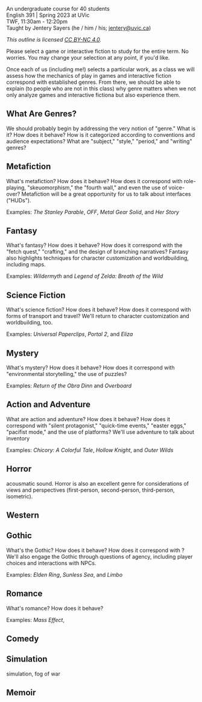 An undergraduate course for 40 students  
English 391 | Spring 2023 at UVic  
TWF, 11:30am - 12:20pm    
Taught by Jentery Sayers (he / him / his; jentery@uvic.ca)    

*This outline is licensed [CC BY-NC 4.0](https://creativecommons.org/licenses/by-nc/4.0/).*

Please select a game or interactive fiction to study for the entire term. No worries. You may change your selection at any point, if you'd like. 

Once each of us (including me!) selects a particular work, as a class we will assess how the mechanics of play in games and interactive fiction correspond with established genres. From there, we should be able to explain (to people who are not in this class) why genre matters when we not only analyze games and interactive fictiona but also experience them. 

## What Are Genres? 

We should probably begin by addressing the very notion of "genre." What is it? How does it behave? How is it categorized according to conventions and audience expectations? What are "subject," "style," "period," and "writing" genres?

## Metafiction

What's metafiction? How does it behave? How does it correspond with role-playing, "skeuomorphism," the "fourth wall," and even the use of voice-over? Metafiction will be a great opportunity for us to talk about interfaces ("HUDs"). 

Examples: *The Stanley Parable*, *OFF*, *Metal Gear Solid*, and *Her Story* 

## Fantasy 

What's fantasy? How does it behave? How does it correspond with the "fetch quest," "crafting," and the design of branching narratives? Fantasy also highlights techniques for character customization and worldbuilding, including maps. 

Examples: *Wildermyth* and *Legend of Zelda: Breath of the Wild* 

## Science Fiction 

What's science fiction? How does it behave? How does it correspond with forms of transport and travel? We'll return to character customization and worldbuilding, too. 

Examples: *Universal Paperclips*, *Portal 2*, and *Eliza* 

## Mystery 

What's mystery? How does it behave? How does it correspond with "environmental storytelling," the use of puzzles? 

Examples: *Return of the Obra Dinn* and *Overboard* 

## Action and Adventure 

What are action and adventure? How does it behave? How does it correspond with "silent protagonist," "quick-time events," "easter eggs," "pacifist mode," and the use of platforms? We'll use adventure to talk about inventory 

Examples: *Chicory: A Colorful Tale*, *Hollow Knight*, and *Outer Wilds* 

## Horror 

acousmatic sound. Horror is also an excellent genre for considerations of views and perspectives (first-person, second-person, third-person, isometric). 

## Western 

## Gothic 

What's the Gothic? How does it behave? How does it correspond with ? We'll also engage the Gothic through questions of agency, including player choices and interactions with NPCs. 

Examples: *Elden Ring*, *Sunless Sea*, and *Limbo* 

## Romance 

What's romance? How does it behave? 

Examples: *Mass Effect*, 

## Comedy

## Simulation 

simulation, fog of war 

## Memoir 
